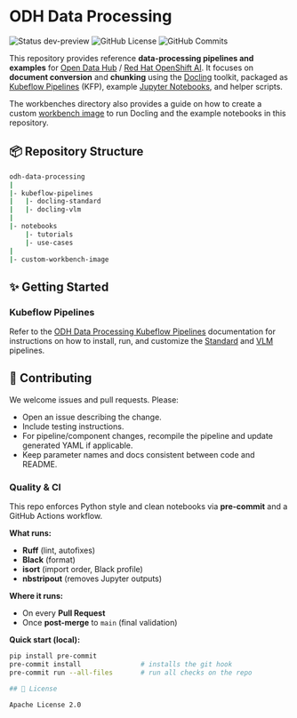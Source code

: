 # ODH Data Processing

![Status dev-preview](https://img.shields.io/badge/status-dev--preview-blue)
![GitHub License](https://img.shields.io/github/license/opendatahub-io/odh-data-processing)
![GitHub Commits](https://img.shields.io/github/commit-activity/t/opendatahub-io/odh-data-processing)

This repository provides reference **data-processing pipelines and examples** for [Open Data Hub](https://github.com/opendatahub-io) / [Red Hat OpenShift AI](https://www.redhat.com/en/products/ai/openshift-ai). It focuses on **document conversion** and **chunking** using the [Docling](https://docling-project.github.io/docling/) toolkit, packaged as [Kubeflow Pipelines](https://www.kubeflow.org/docs/components/pipelines/) (KFP), example [Jupyter Notebooks](https://jupyter.org/), and helper scripts.

The workbenches directory also provides a guide on how to create a custom [workbench image](https://github.com/opendatahub-io-contrib/workbench-images) to run Docling and the example notebooks in this repository.




## 📦 Repository Structure

```bash
odh-data-processing
|
|- kubeflow-pipelines
|   |- docling-standard
|   |- docling-vlm
|
|- notebooks
    |- tutorials
    |- use-cases
|
|- custom-workbench-image
```

## ✨ Getting Started

### Kubeflow Pipelines

Refer to the [ODH Data Processing Kubeflow Pipelines](kubeflow-pipelines) documentation for instructions on how to install, run, and customize the [Standard](kubeflow-pipelines/docling-standard) and [VLM](kubeflow-pipelines/docling-vlm) pipelines.

## 🤝 Contributing

We welcome issues and pull requests. Please:
- Open an issue describing the change.
- Include testing instructions.
- For pipeline/component changes, recompile the pipeline and update generated YAML if applicable.
- Keep parameter names and docs consistent between code and README.

### Quality & CI

This repo enforces Python style and clean notebooks via **pre-commit** and a GitHub Actions workflow.

**What runs:**
- **Ruff** (lint, autofixes)
- **Black** (format)
- **isort** (import order, Black profile)
- **nbstripout** (removes Jupyter outputs)

**Where it runs:**
- On every **Pull Request**
- Once **post-merge** to `main` (final validation)

**Quick start (local):**
```bash
pip install pre-commit
pre-commit install               # installs the git hook
pre-commit run --all-files       # run all checks on the repo

## 📄 License

Apache License 2.0
